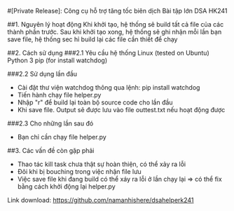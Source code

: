 #[Private Release]: Công cụ hỗ trợ tăng tốc biên dịch Bài tập lớn DSA HK241

##1. Nguyên lý hoạt động
Khi khởi tạo, hệ thống sẽ build tất cả file của các thành phần trước. Sau khi khởi tạo xong, hệ thống sẽ ghi nhận mỗi lần bạn save file, hệ thống sec hỉ build lại các file cần thiết để chạy

##2. Cách sử dụng
###2.1 Yêu cầu hệ thống
Linux (tested on Ubuntu)
Python 3
pip (for install watchdog)

###2.2 Sử dụng lần đầu
* Cài đặt thư viện watchdog thông qua lệnh: pip install watchdog
* Tiến hành chạy file helper.py
* Nhập "r" để build lại toàn bộ source code cho lần đầu
* Khi save file. Output sẽ được lưu vào file outtest.txt nếu hoạt động được

###2.3 Cho những lần sau đó
* Bạn chỉ cần chạy file helper.py

##3. Các vấn đề còn gặp phải
* Thao tác kill task chưa thật sự hoàn thiện, có thể xảy ra lỗi
* Đôi khi bị bouching trong việc nhận file lưu
* Việc save file khi đang build có thể xáy ra lỗi ở lần chạy lại 
=> có thể fix bằng cách khởi động lại helper.py

Link download: https://github.com/namanhishere/dsahelperk241

